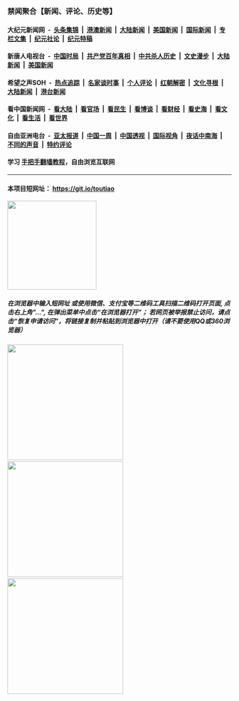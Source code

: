 ### 禁闻聚合【新闻、评论、历史等】

#### 大纪元新闻网 &nbsp;-&nbsp; [头条集锦](indexes/E头条集锦.md?t=02161533) &nbsp;|&nbsp; [港澳新闻](indexes/E港澳新闻.md?t=02161533)  &nbsp;|&nbsp; [大陆新闻](indexes/E大陆新闻.md?t=02161533) &nbsp;|&nbsp; [美国新闻](indexes/E美国新闻.md?t=02161533) &nbsp;|&nbsp; [国际新闻](indexes/E国际新闻.md?t=02161533) &nbsp;|&nbsp; [专栏文集](indexes/E专栏文集.md?t=02161533) &nbsp;|&nbsp; [纪元社论](indexes/E纪元社论.md?t=02161533) &nbsp;|&nbsp; [纪元特稿](indexes/E纪元特稿.md?t=02161533) 

#### 新唐人电视台 &nbsp;-&nbsp; [中国时局](indexes/N中国时局.md?t=02161533) &nbsp;|&nbsp; [共产党百年真相](indexes/N共产党百年真相.md?t=02161533) &nbsp;|&nbsp; [中共杀人历史](indexes/N中共杀人历史.md?t=02161533) &nbsp;|&nbsp; [文史漫步](indexes/N文史漫步.md?t=02161533) &nbsp;|&nbsp; [大陆新闻](indexes/N大陆新闻.md?t=02161533) &nbsp;|&nbsp; [美国新闻](indexes/N美国新闻.md?t=02161533)

#### 希望之声SOH &nbsp;-&nbsp; [热点追踪](indexes/H热点追踪.md?t=02161533) &nbsp;|&nbsp; [名家谈时事](indexes/H名家谈时事.md?t=02161533) &nbsp;|&nbsp; [个人评论](indexes/H个人评论.md?t=02161533)  &nbsp;|&nbsp; [红朝解密](indexes/H红朝解密.md?t=02161533) &nbsp;|&nbsp; [文化寻根](indexes/H文化寻根.md?t=02161533) &nbsp;|&nbsp; [大陆新闻](indexes/H大陆新闻.md?t=02161533) &nbsp;|&nbsp; [港台新闻](indexes/H港台新闻.md?t=02161533)

#### 看中国新闻网 &nbsp;-&nbsp; [看大陆](indexes/S看大陆.md?t=02161533) &nbsp;|&nbsp; [看官场](indexes/S看官场.md?t=02161533) &nbsp;|&nbsp; [看民生](indexes/S看民生.md?t=02161533)  &nbsp;|&nbsp; [看博谈](indexes/S看博谈.md?t=02161533) &nbsp;|&nbsp; [看财经](indexes/S看财经.md?t=02161533) &nbsp;|&nbsp; [看史海](indexes/S看史海.md?t=02161533) &nbsp;|&nbsp; [看文化](indexes/S看文化.md?t=02161533) &nbsp;|&nbsp; [看生活](indexes/S看生活.md?t=02161533) &nbsp;|&nbsp; [看世界](indexes/S看世界.md?t=02161533)

#### 自由亚洲电台 &nbsp;-&nbsp; [亚太报道](indexes/R亚太报道.md?t=02161533) &nbsp;|&nbsp; [中国一周](indexes/R中国一周.md?t=02161533) &nbsp;|&nbsp; [中国透视](indexes/R中国透视.md?t=02161533)  &nbsp;|&nbsp; [国际视角](indexes/R国际视角.md?t=02161533) &nbsp;|&nbsp; [夜话中南海](indexes/R夜话中南海.md?t=02161533) &nbsp;|&nbsp; [不同的声音](indexes/R不同的声音.md?t=02161533) &nbsp;|&nbsp; [特约评论](indexes/R特约评论.md?t=02161533)

#### 学习 [手把手翻墙教程](https://github.com/gfw-breaker/guides/wiki)，自由浏览互联网

----

#### 本项目短网址： https://git.io/toutiao
<img src="https://raw.githubusercontent.com/gfw-breaker/banned-news/master/scripts/img/qr.png" width="200px"/>  

##### 在浏览器中输入短网址 或使用微信、支付宝等二维码工具扫描二维码打开页面, 点击右上角"...", 在弹出菜单中点击“在浏览器打开”； 若网页被举报禁止访问，请点击“恢复申请访问”，将链接复制并粘贴到浏览器中打开（请不要使用QQ或360浏览器）

<img src="https://raw.githubusercontent.com/gfw-breaker/banned-news/master/scripts/img/1.png" width="260px"/> &nbsp; <img src="https://raw.githubusercontent.com/gfw-breaker/banned-news/master/scripts/img/2.png" width="260px"/> &nbsp; <img src="https://raw.githubusercontent.com/gfw-breaker/banned-news/master/scripts/img/3.png" width="260px"/>
